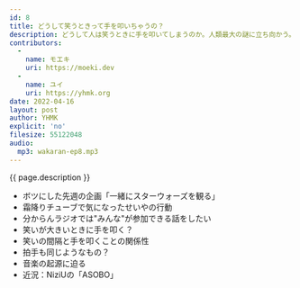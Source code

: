 ```yaml
---
id: 8
title: どうして笑うときって手を叩いちゃうの？
description: どうして人は笑うときに手を叩いてしまうのか。人類最大の謎に立ち向かう。
contributors:
  - 
    name: モエキ
    uri: https://moeki.dev
  -
    name: ユイ
    uri: https://yhmk.org
date: 2022-04-16
layout: post
author: YHMK
explicit: 'no'
filesize: 55122048
audio:
  mp3: wakaran-ep8.mp3
---
```


{{ page.description }}

- ボツにした先週の企画「一緒にスターウォーズを観る」
- 霜降りチューブで気になったせいやの行動
- 分からんラジオでは"みんな"が参加できる話をしたい
- 笑いが大きいときに手を叩く？
- 笑いの間隔と手を叩くことの関係性
- 拍手も同じようなもの？
- 音楽の起源に迫る
- 近況：NiziUの「ASOBO」
